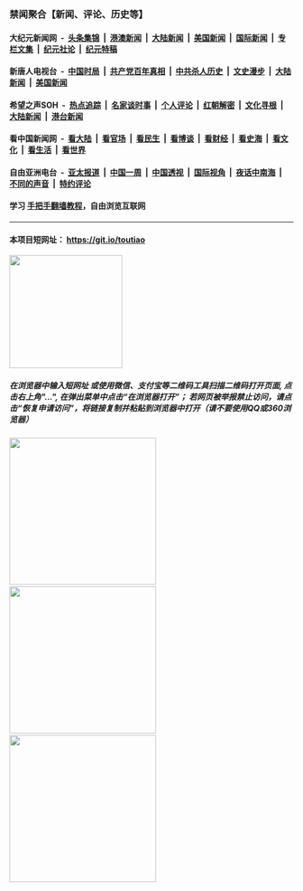 ### 禁闻聚合【新闻、评论、历史等】

#### 大纪元新闻网 &nbsp;-&nbsp; [头条集锦](indexes/E头条集锦.md?t=02070033) &nbsp;|&nbsp; [港澳新闻](indexes/E港澳新闻.md?t=02070033)  &nbsp;|&nbsp; [大陆新闻](indexes/E大陆新闻.md?t=02070033) &nbsp;|&nbsp; [美国新闻](indexes/E美国新闻.md?t=02070033) &nbsp;|&nbsp; [国际新闻](indexes/E国际新闻.md?t=02070033) &nbsp;|&nbsp; [专栏文集](indexes/E专栏文集.md?t=02070033) &nbsp;|&nbsp; [纪元社论](indexes/E纪元社论.md?t=02070033) &nbsp;|&nbsp; [纪元特稿](indexes/E纪元特稿.md?t=02070033) 

#### 新唐人电视台 &nbsp;-&nbsp; [中国时局](indexes/N中国时局.md?t=02070033) &nbsp;|&nbsp; [共产党百年真相](indexes/N共产党百年真相.md?t=02070033) &nbsp;|&nbsp; [中共杀人历史](indexes/N中共杀人历史.md?t=02070033) &nbsp;|&nbsp; [文史漫步](indexes/N文史漫步.md?t=02070033) &nbsp;|&nbsp; [大陆新闻](indexes/N大陆新闻.md?t=02070033) &nbsp;|&nbsp; [美国新闻](indexes/N美国新闻.md?t=02070033)

#### 希望之声SOH &nbsp;-&nbsp; [热点追踪](indexes/H热点追踪.md?t=02070033) &nbsp;|&nbsp; [名家谈时事](indexes/H名家谈时事.md?t=02070033) &nbsp;|&nbsp; [个人评论](indexes/H个人评论.md?t=02070033)  &nbsp;|&nbsp; [红朝解密](indexes/H红朝解密.md?t=02070033) &nbsp;|&nbsp; [文化寻根](indexes/H文化寻根.md?t=02070033) &nbsp;|&nbsp; [大陆新闻](indexes/H大陆新闻.md?t=02070033) &nbsp;|&nbsp; [港台新闻](indexes/H港台新闻.md?t=02070033)

#### 看中国新闻网 &nbsp;-&nbsp; [看大陆](indexes/S看大陆.md?t=02070033) &nbsp;|&nbsp; [看官场](indexes/S看官场.md?t=02070033) &nbsp;|&nbsp; [看民生](indexes/S看民生.md?t=02070033)  &nbsp;|&nbsp; [看博谈](indexes/S看博谈.md?t=02070033) &nbsp;|&nbsp; [看财经](indexes/S看财经.md?t=02070033) &nbsp;|&nbsp; [看史海](indexes/S看史海.md?t=02070033) &nbsp;|&nbsp; [看文化](indexes/S看文化.md?t=02070033) &nbsp;|&nbsp; [看生活](indexes/S看生活.md?t=02070033) &nbsp;|&nbsp; [看世界](indexes/S看世界.md?t=02070033)

#### 自由亚洲电台 &nbsp;-&nbsp; [亚太报道](indexes/R亚太报道.md?t=02070033) &nbsp;|&nbsp; [中国一周](indexes/R中国一周.md?t=02070033) &nbsp;|&nbsp; [中国透视](indexes/R中国透视.md?t=02070033)  &nbsp;|&nbsp; [国际视角](indexes/R国际视角.md?t=02070033) &nbsp;|&nbsp; [夜话中南海](indexes/R夜话中南海.md?t=02070033) &nbsp;|&nbsp; [不同的声音](indexes/R不同的声音.md?t=02070033) &nbsp;|&nbsp; [特约评论](indexes/R特约评论.md?t=02070033)

#### 学习 [手把手翻墙教程](https://github.com/gfw-breaker/guides/wiki)，自由浏览互联网

----

#### 本项目短网址： https://git.io/toutiao
<img src="https://raw.githubusercontent.com/gfw-breaker/banned-news/master/scripts/img/qr.png" width="200px"/>  

##### 在浏览器中输入短网址 或使用微信、支付宝等二维码工具扫描二维码打开页面, 点击右上角"...", 在弹出菜单中点击“在浏览器打开”； 若网页被举报禁止访问，请点击“恢复申请访问”，将链接复制并粘贴到浏览器中打开（请不要使用QQ或360浏览器）

<img src="https://raw.githubusercontent.com/gfw-breaker/banned-news/master/scripts/img/1.png" width="260px"/> &nbsp; <img src="https://raw.githubusercontent.com/gfw-breaker/banned-news/master/scripts/img/2.png" width="260px"/> &nbsp; <img src="https://raw.githubusercontent.com/gfw-breaker/banned-news/master/scripts/img/3.png" width="260px"/>
